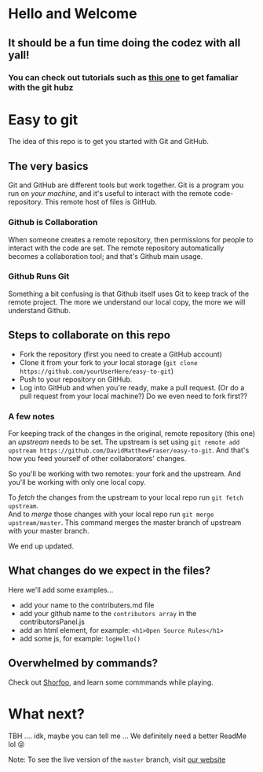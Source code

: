 # Hello and Welcome
## It should be a fun time doing the codez with all yall!
### You can check out tutorials such as <a href='https://github.com/firstcontributions/first-contributions/blob/master/README.md'>this one</a> to get famaliar with the git hubz

# Easy to git
The idea of this repo is to get you started with Git and GitHub.
## The very basics
Git and GitHub are different tools but work together. Git is a program you run on *your machine*, and it's useful to interact with the remote code-repository. This remote host of files is GitHub.
### Github is Collaboration
When someone creates a remote repository, then permissions for people to interact with the code are set. The remote repository automatically becomes a collaboration tool; and that's Github main usage.
### Github Runs Git
Something a bit confusing is that Github itself uses Git to keep track of the remote project. The more we understand our local copy, the more we will understand Github. 
## Steps to collaborate on this repo
* Fork the repository (first you need to create a GitHub account)
* Clone it from your fork to your local storage (`git clone https://github.com/yourUserHere/easy-to-git`)
* Push to your repository on GitHub.
* Log into GitHub and when you're ready, make a pull request. (Or do a pull request from your local machine?)   Do we even need to fork first??

### A few notes
For keeping track of the changes in the original, remote repository (this one) an *upstream* needs to be set. The upstream is set using `git remote add upstream https://github.com/DavidMatthewFraser/easy-to-git`. And that's how you feed yourself of other collaborators' changes.

So you'll be working with two remotes: your fork and the upstream. And you'll be working with only one local copy.

To *fetch* the changes from the upstream to your local repo run `git fetch upstream`.  
And to *merge* those changes with your local repo run `git merge upstream/master`. This command merges the master branch of upstream with your master branch. 

We end up updated.

## What changes do we expect in the files?
Here we'll add some examples...
- add your name to the contributers.md file
- add your github name to the ``` contributors array ``` in the contributorsPanel.js 
- add an html element, for example: ``` <h1>Open Source Rules</h1> ```
- add some js, for example: ```logHello()```

## Overwhelmed by commands?

Check out <a href='https://www.shortcutfoo.com/app/dojos/git'>Shorfoo</a>, and learn some commmands while playing.

# What next?
TBH .... idk, maybe you can tell me ...
We definitely need a better ReadMe lol 😝 


Note: To see the live version of the `master` branch, visit <a href='https://davidmatthewfraser.github.io/easy-to-git/'>our website</a> 

